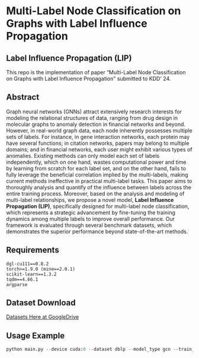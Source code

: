 # Multi-Label Node Classification on Graphs with Label Influence Propagation

## Label Influence Propagation (LIP)
This repo is the implementation of paper “Multi-Label Node Classification on Graphs with Label Influence Propagation" submitted to KDD' 24.

## Abstract
Graph neural networks (GNNs) attract extensively research interests for modeling the relational structures of data, ranging from drug design in molecular graphs to anomaly detection in financial networks and beyond.  However, in real-world graph data, each node inherently possesses multiple sets of labels. For instance, in gene interaction networks, each protein may have several functions; in citation networks, papers may belong to multiple domains; and in financial networks, each user might exhibit various types of anomalies. Existing methods can only model each set of labels independently, which on one hand, wastes computational power and time by learning from scratch for each label set, and on the other hand, fails to fully leverage the beneficial correlation implied by the multi-labels, making current methods ineffective in practical multi-label tasks. This paper aims to thoroughly analysis and quantify of the influence between labels across the entire training process. Moreover, based on the analysis and modeling of multi-label relationships, we propose a novel model, **Label Influence Propagation (LIP)**, specifically designed for multi-label node classification, which represents a strategic advancement by fine-tuning the training dynamics among multiple labels to improve overall performance. Our framework is evaluated through several benchmark datasets, which demonstrates the superior performance beyond state-of-the-art methods.

## Requirements
```
dgl-cu111==0.8.2
torch>=1.9.0 (mine==2.0.1)
scikit-learn==1.3.2
tqdm==4.66.1
argparse
```

## Dataset Download
[Datasets Here at GoogleDrive](https://drive.google.com/drive/folders/1-rKI4CAQq144Deca-f4o1R5YR-d-xjht?usp=sharing)

## Usage Example
```python
python main.py --device cuda:0 --dataset dblp --model_type gcn --train_ratio 0.6 --test_ratio 0.2 --learnCoef "our*lbl" --lbls 0 1 2 3
```

